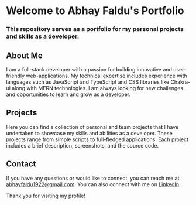 # Welcome to Abhay Faldu's Portfolio

### This repository serves as a portfolio for my personal projects and skills as a developer.

## About Me

I am a full-stack developer with a passion for building innovative and user-friendly web-applications. My technical expertise includes experience with languages such as JavaScript and TypeScript and CSS libraries like Chakra-ui along with MERN technologies. I am always looking for new challenges and opportunities to learn and grow as a developer.

## Projects

Here you can find a collection of personal and team projects that I have undertaken to showcase my skills and abilities as a developer. These projects range from simple scripts to full-fledged applications. Each project includes a brief description, screenshots, and the source code.

## Contact

If you have any questions or would like to connect, you can reach me at abhayfaldu1922@gmail.com. You can also connect with me on [LinkedIn](www.linkedin.com/in/abhay-faldu-493b92211).

Thank you for visiting my profile!
